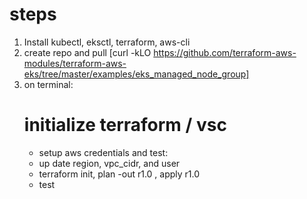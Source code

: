 # steps
1. Install kubectl, eksctl, terraform, aws-cli
2. create repo and pull 
[curl -kLO https://github.com/terraform-aws-modules/terraform-aws-eks/tree/master/examples/eks_managed_node_group]
3. on terminal:
    # initialize terraform / vsc
    - setup aws credentials and test: 
    - up date region, vpc_cidr, and user
    - terraform init, plan -out r1.0 , apply r1.0
    - test

    